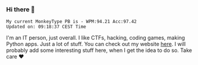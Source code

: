 ### Hi there 👋
<!-- PB START -->
```
My current MonkeyType PB is - WPM:94.21 Acc:97.42
Updated on: 09:18:37 CEST Time
```
<!-- PB END -->
I'm an IT person, just overall. I like CTFs, hacking, coding games, making Python apps. Just a lot of stuff.
You can check out my website [here](https://skill3472.github.io/).
I will probably add some interesting stuff here, when I get the idea to do so. Take care ❤️
